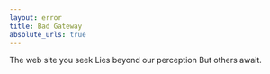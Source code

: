 ```yaml
---
layout: error
title: Bad Gateway
absolute_urls: true
---
```


The web site you seek
Lies beyond our perception
But others await.
